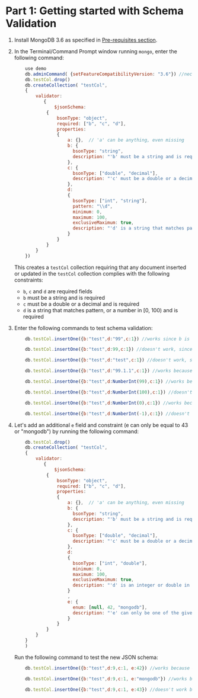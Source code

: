 # Part 1: Getting started with Schema Validation

1. Install MongoDB 3.6 as specified in [Pre-requisites section](./../README.md).
1. In the Terminal/Command Prompt window running `mongo`, enter the following command:

    ```javascript
        use demo
        db.adminCommand( {setFeatureCompatibilityVersion: "3.6"}) //necessary only if you use a pre-3.6 version of the Mongo Shell
        db.testCol.drop()
        db.createCollection( "testCol",
        {
            validator:
               {
                   $jsonSchema:
                {
                    bsonType: "object",
                    required: ["b", "c", "d"],
                    properties:
                    {
                        a: {},  // 'a' can be anything, even missing
                        b: {
                          bsonType: "string",
                          description: "'b' must be a string and is required"
                        },
                        c: {
                          bsonType: ["double", "decimal"],
                          description: "'c' must be a double or a decimal and is required"
                        },
                        d:
                        {
                          bsonType: ["int", "string"],
                          pattern: "\\d",
                          minimum: 0,
                          maximum: 100,
                          exclusiveMaximum: true,
                          description: "'d' is a string that matches pattern, or a number in [0, 100) and is required"
                        }
                    }
                }
            }
        })
    ```

    This creates a `testCol` collection requiring that any document inserted or updated in the `testCol` collection complies with the following constraints:

    * `b`, `c` and `d` are required fields
    * `b` must be a string and is required
    * `c` must be a double or a decimal and is required
    * `d` is a string that matches pattern, or a number in [0, 100) and is required

1. Enter the following commands to test schema validation:

    ```javascript
        db.testCol.insertOne({b:"test",d:"99",c:1}) //works since b is a string, c is a double (in JavaScript) and d is a string that matches the digit pattern

        db.testCol.insertOne({b:"test",d:99,c:1}) //doesn't work, since 99 is considered a double in JavaScript (and d must be an Int32 or a string matching the `\d` pattern)

        db.testCol.insertOne({b:"test",d:"test",c:1}) //doesn't work, since d doesn't match the pattern

        db.testCol.insertOne({b:"test",d:"99.1.1",c:1}) //works because 99.1.1 is a valid \d pattern

        db.testCol.insertOne({b:"test",d:NumberInt(99),c:1}) //works because d is a valid Int32

        db.testCol.insertOne({b:"test",d:NumberInt(100),c:1}) //doesn't work because d is not strictly lower than 100

        db.testCol.insertOne({b:"test",d:NumberInt(0),c:1}) //works because 0 is a valid d value

        db.testCol.insertOne({b:"test",d:NumberInt(-1),c:1}) //doesn't work because d cannot be negative
    ```

1. Let's add an additional `e` field and constraint (e can only be equal to 43 or "mongodb") by running the following command:

    ```javascript
        db.testCol.drop()
        db.createCollection( "testCol",
        {
            validator:
               {
                   $jsonSchema:
                {
                    bsonType: "object",
                    required: ["b", "c", "d"],
                    properties:
                    {
                        a: {},  // 'a' can be anything, even missing
                        b: {
                          bsonType: "string",
                          description: "'b' must be a string and is required"
                        },
                        c: {
                          bsonType: ["double", "decimal"],
                          description: "'c' must be a double or a decimal and is required"
                        },
                        d:
                        {
                          bsonType: ["int", "double"],
                          minimum: 0,
                          maximum: 100,
                          exclusiveMaximum: true,
                          description: "'d' is an integer or double in [0, 100) and is required"
                        }
                        ,
                        e: {
                          enum: [null, 42, "mongodb"],
                          description: "'e' can only be one of the given enum values or missing"
                        }
                    }
                }
            }
        }
        )
    ```

    Run the following command to test the new JSON schema:

    ```javascript
        db.testCol.insertOne({b:"test",d:9,c:1, e:42}) //works because 42 is a valid value for `e`

        db.testCol.insertOne({b:"test",d:9,c:1, e:"mongodb"}) //works because "mongodb" is a valid value for `e`

        db.testCol.insertOne({b:"test",d:9,c:1, e:43}) //doesn't work because 43 is an invalid value for `e`
    ```
